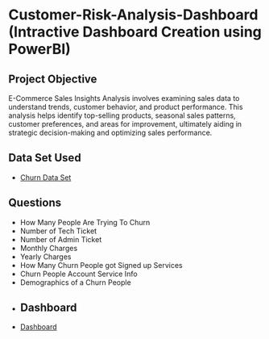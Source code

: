 # Customer-Risk-Analysis-Dashboard (Intractive Dashboard Creation using PowerBI)
## Project Objective
E-Commerce Sales Insights Analysis involves examining sales data to understand trends, customer behavior, and product performance. This analysis helps identify top-selling products, seasonal sales patterns, customer preferences, and areas for improvement, ultimately aiding in strategic decision-making and optimizing sales performance.
## Data Set Used
- <a href="https://github.com/SaiKiran767/Customer-Risk-Analysis-Dashboard-/blob/main/Churn-Dataset%20-%20T2.xlsx">Churn Data Set</a>
## Questions
- How Many People Are Trying To Churn
- Number of Tech Ticket
- Number of Admin Ticket
- Monthly Charges
- Yearly Charges
- How Many Churn People got Signed up Services
- Churn People Account Service Info
- Demographics of a Churn People
- ## Dashboard
- <a href="https://github.com/SaiKiran767/Customer-Risk-Analysis-Dashboard-/commit/492ed99f6238c9aae30a82fed09640dd76386fca">Dashboard</a>
